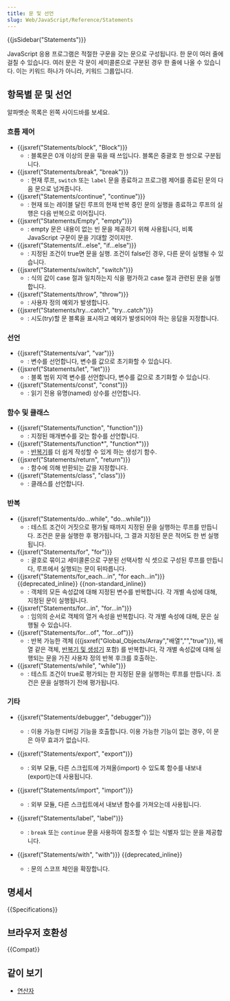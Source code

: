 ```yaml
---
title: 문 및 선언
slug: Web/JavaScript/Reference/Statements
---
```


{{jsSidebar("Statements")}}

JavaScript 응용 프로그램은 적절한 구문을 갖는 문으로 구성됩니다. 한 문이 여러 줄에 걸칠 수 있습니다. 여러 문은 각 문이 세미콜론으로 구분된 경우 한 줄에 나올 수 있습니다. 이는 키워드 하나가 아니라, 키워드 그룹입니다.

## 항목별 문 및 선언

알파벳순 목록은 왼쪽 사이드바를 보세요.

### 흐름 제어

- {{jsxref("Statements/block", "Block")}}
  - : 블록문은 0개 이상의 문을 묶을 때 쓰입니다. 블록은 중괄호 한 쌍으로 구분됩니다.
- {{jsxref("Statements/break", "break")}}
  - : 현재 루프, `switch` 또는 `label` 문을 종료하고 프로그램 제어를 종료된 문의 다음 문으로 넘겨줍니다.
- {{jsxref("Statements/continue", "continue")}}
  - : 현재 또는 레이블 달린 루프의 현재 반복 중인 문의 실행을 종료하고 루프의 실행은 다음 반복으로 이어집니다.
- {{jsxref("Statements/Empty", "empty")}}
  - : empty 문은 내용이 없는 빈 문을 제공하기 위해 사용됩니다, 비록 JavaScript 구문이 문을 기대할 것이지만.
- {{jsxref("Statements/if...else", "if...else")}}
  - : 지정된 조건이 true면 문을 실행. 조건이 false인 경우, 다른 문이 실행될 수 있습니다.
- {{jsxref("Statements/switch", "switch")}}
  - : 식의 값이 case 절과 일치하는지 식을 평가하고 case 절과 관련된 문을 실행합니다.
- {{jsxref("Statements/throw", "throw")}}
  - : 사용자 정의 예외가 발생합니다.
- {{jsxref("Statements/try...catch", "try...catch")}}
  - : 시도(try)할 문 블록을 표시하고 예외가 발생되어야 하는 응답을 지정합니다.

### 선언

- {{jsxref("Statements/var", "var")}}
  - : 변수를 선언합니다, 변수를 값으로 초기화할 수 있습니다.
- {{jsxref("Statements/let", "let")}}
  - : 블록 범위 지역 변수를 선언합니다, 변수를 값으로 초기화할 수 있습니다.
- {{jsxref("Statements/const", "const")}}
  - : 읽기 전용 유명(named) 상수를 선언합니다.

### 함수 및 클래스

- {{jsxref("Statements/function", "function")}}
  - : 지정된 매개변수를 갖는 함수를 선언합니다.
- {{jsxref("Statements/function*", "function*")}}
  - : [반복기](/ko/docs/Web/JavaScript/Guide/The_Iterator_protocol)를 더 쉽게 작성할 수 있게 하는 생성기 함수.
- {{jsxref("Statements/return", "return")}}
  - : 함수에 의해 반환되는 값을 지정합니다.
- {{jsxref("Statements/class", "class")}}
  - : 클래스를 선언합니다.

### 반복

- {{jsxref("Statements/do...while", "do...while")}}
  - : 테스트 조건이 거짓으로 평가될 때까지 지정된 문을 실행하는 루프를 만듭니다. 조건은 문을 실행한 후 평가됩니다, 그 결과 지정된 문은 적어도 한 번 실행됩니다.
- {{jsxref("Statements/for", "for")}}
  - : 괄호로 묶이고 세미콜론으로 구분된 선택사항 식 셋으로 구성된 루프를 만듭니다, 루프에서 실행되는 문이 뒤따릅니다.
- {{jsxref("Statements/for_each...in", "for each...in")}} {{deprecated_inline}} {{non-standard_inline}}
  - : 객체의 모든 속성값에 대해 지정된 변수를 반복합니다. 각 개별 속성에 대해, 지정된 문이 실행됩니다.
- {{jsxref("Statements/for...in", "for...in")}}
  - : 임의의 순서로 객체의 열거 속성을 반복합니다. 각 개별 속성에 대해, 문은 실행될 수 있습니다.
- {{jsxref("Statements/for...of", "for...of")}}
  - : 반복 가능한 객체 ({{jsxref("Global_Objects/Array","배열","","true")}}, 배열 같은 객체, [반복기 및 생성기](/ko/docs/Web/JavaScript/Guide/Iterators_and_Generators) 포함) 를 반복합니다, 각 개별 속성값에 대해 실행되는 문을 가진 사용자 정의 반복 후크를 호출하는.
- {{jsxref("Statements/while", "while")}}
  - : 테스트 조건이 true로 평가되는 한 지정된 문을 실행하는 루프를 만듭니다. 조건은 문을 실행하기 전에 평가됩니다.

### 기타

- {{jsxref("Statements/debugger", "debugger")}}
  - : 이용 가능한 디버깅 기능을 호출합니다. 이용 가능한 기능이 없는 경우, 이 문은 아무 효과가 없습니다.
- {{jsxref("Statements/export", "export")}}
  - : 외부 모듈, 다른 스크립트에 가져올(import) 수 있도록 함수를 내보내(export)는데 사용됩니다.
- {{jsxref("Statements/import", "import")}}
  - : 외부 모듈, 다른 스크립트에서 내보낸 함수를 가져오는데 사용됩니다.
- {{jsxref("Statements/label", "label")}}
  - : `break` 또는 `continue` 문을 사용하여 참조할 수 있는 식별자 있는 문을 제공합니다.

- {{jsxref("Statements/with", "with")}} {{deprecated_inline}}
  - : 문의 스코프 체인을 확장합니다.

## 명세서

{{Specifications}}

## 브라우저 호환성

{{Compat}}

## 같이 보기

- [연산자](/ko/docs/Web/JavaScript/Reference/Operators)
